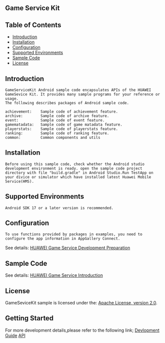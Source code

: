 ## Game Service Kit


## Table of Contents

 * [Introduction](#introduction)
 * [Installation](#installation)
 * [Configuration ](#configuration )
 * [Supported Environments](#supported-environments)
 * [Sample Code](#Sample-Code)
 * [License](#license)


## Introduction
    GameServiceKit Android sample code encapsulates APIs of the HUAWEI GameSevice Kit. It provides many sample programs for your reference or usage.
    The following describes packages of Android sample code.

    achievement:    Sample code of achievement feature.
    archive:        Sample code of archive feature.
    event:          Sample code of event feature.
    gamematadata:   Sample code of game matadata feature.
    playerstats:    Sample code of playerstats feature.
    ranking:        Sample code of ranking feature.
    common:         Common components and utils

## Installation
    Before using this sample code, check whether the Android studio development environment is ready. open the sample code project directory with file "build.gradle" in Android Studio.Run TestApp on your divice or simulator which have installed latest Huawei Mobile Service(HMS).

## Supported Environments
	Android SDK 17 or a later version is recommended.

## Configuration
    To use functions provided by packages in examples, you need to configure the app information in AppGallery Connect.
  See details: [HUAWEI Game Service Development Preparation](https://developer.huawei.com/consumer/en/doc/development/HMS-Guides/game-preparation)

## Sample Code
  See details: [HUAWEI Game Service Introduction](https://developer.huawei.com/consumer/en/doc/development/HMS-Guides/game-introduction)
  
##  License
  GameSeviceKit sample is licensed under the: [Apache License, version 2.0](http://www.apache.org/licenses/LICENSE-2.0).
  
## Getting Started
  For more development details,please refer to the following link;
  [Devlopment Guide](https://developer.huawei.com/consumer/en/doc/development/HMS-Guides/game-introduction-v4)
  [API](https://developer.huawei.com/consumer/en/doc/development/HMS-References/jos-games-v4)